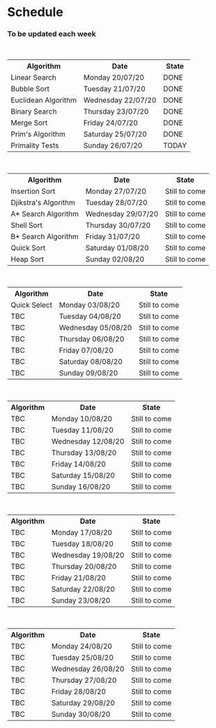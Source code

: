 <h1>Schedule</h1>
<h3>To be updated each week</h3>


<br />
<table>
<tr><th>Algorithm</th><th>Date</th><th>State</th></tr>
<tr><td>Linear Search </td><td>Monday 20/07/20</td><td>DONE</td></tr>
<tr><td>Bubble Sort </td><td>Tuesday 21/07/20</td><td>DONE</td></tr>
<tr><td>Euclidean Algorithm </td><td>Wednesday 22/07/20</td><td>DONE</td></tr>
<tr><td>Binary Search </td><td>Thursday 23/07/20</td><td>DONE</td></tr>
<tr><td>Merge Sort </td><td>Friday 24/07/20</td><td>DONE</td></tr>
<tr><td>Prim's Algorithm </td><td>Saturday 25/07/20</td><td>DONE</td></tr>
<tr><td>Primality Tests </td><td>Sunday 26/07/20</td><td>TODAY</td></tr>
</table>

<br />
<table>
<tr><th>Algorithm</th><th>Date</th><th>State</th></tr>
<tr><td>Insertion Sort </td><td>Monday 27/07/20</td><td>Still to come</td></tr>
<tr><td>Djikstra's Algorithm </td><td>Tuesday 28/07/20</td><td>Still to come</td></tr>
<tr><td>A* Search Algorithm </td><td>Wednesday 29/07/20</td><td>Still to come</td></tr>
<tr><td>Shell Sort </td><td>Thursday 30/07/20</td><td>Still to come</td></tr>
<tr><td>B* Search Algorithm </td><td>Friday 31/07/20</td><td>Still to come</td></tr>
<tr><td>Quick Sort </td><td>Saturday 01/08/20</td><td>Still to come</td></tr>
<tr><td>Heap Sort </td><td>Sunday 02/08/20</td><td>Still to come</td></tr>
</table>

<br />
<table>
<tr><th>Algorithm</th><th>Date</th><th>State</th></tr>
<tr><td>Quick Select </td><td>Monday 03/08/20</td><td>Still to come</td></tr>
<tr><td>TBC </td><td>Tuesday 04/08/20</td><td>Still to come</td></tr>
<tr><td>TBC </td><td>Wednesday 05/08/20</td><td>Still to come</td></tr>
<tr><td>TBC </td><td>Thursday 06/08/20</td><td>Still to come</td></tr>
<tr><td>TBC </td><td>Friday 07/08/20</td><td>Still to come</td></tr>
<tr><td>TBC </td><td>Saturday 08/08/20</td><td>Still to come</td></tr>
<tr><td>TBC </td><td>Sunday 09/08/20</td><td>Still to come</td></tr>
</table>

<br />
<table>
<tr><th>Algorithm</th><th>Date</th><th>State</th></tr>
<tr><td>TBC </td><td>Monday 10/08/20</td><td>Still to come</td></tr>
<tr><td>TBC </td><td>Tuesday 11/08/20</td><td>Still to come</td></tr>
<tr><td>TBC </td><td>Wednesday 12/08/20</td><td>Still to come</td></tr>
<tr><td>TBC </td><td>Thursday 13/08/20</td><td>Still to come</td></tr>
<tr><td>TBC </td><td>Friday 14/08/20</td><td>Still to come</td></tr>
<tr><td>TBC </td><td>Saturday 15/08/20</td><td>Still to come</td></tr>
<tr><td>TBC </td><td>Sunday 16/08/20</td><td>Still to come</td></tr>
</table>

<br />
<table>
<tr><th>Algorithm</th><th>Date</th><th>State</th></tr>
<tr><td>TBC </td><td>Monday 17/08/20</td><td>Still to come</td></tr>
<tr><td>TBC </td><td>Tuesday 18/08/20</td><td>Still to come</td></tr>
<tr><td>TBC </td><td>Wednesday 19/08/20</td><td>Still to come</td></tr>
<tr><td>TBC </td><td>Thursday 20/08/20</td><td>Still to come</td></tr>
<tr><td>TBC </td><td>Friday 21/08/20</td><td>Still to come</td></tr>
<tr><td>TBC </td><td>Saturday 22/08/20</td><td>Still to come</td></tr>
<tr><td>TBC </td><td>Sunday 23/08/20</td><td>Still to come</td></tr>
</table>

<br />
<table>
<tr><th>Algorithm</th><th>Date</th><th>State</th></tr>
<tr><td>TBC </td><td>Monday 24/08/20</td><td>Still to come</td></tr>
<tr><td>TBC </td><td>Tuesday 25/08/20</td><td>Still to come</td></tr>
<tr><td>TBC </td><td>Wednesday 26/08/20</td><td>Still to come</td></tr>
<tr><td>TBC </td><td>Thursday 27/08/20</td><td>Still to come</td></tr>
<tr><td>TBC </td><td>Friday 28/08/20</td><td>Still to come</td></tr>
<tr><td>TBC </td><td>Saturday 29/08/20</td><td>Still to come</td></tr>
<tr><td>TBC </td><td>Sunday 30/08/20</td><td>Still to come</td></tr>

<table>